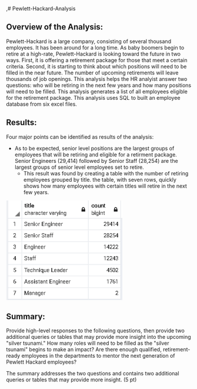 ,# Pewlett-Hackard-Analysis

## Overview of the Analysis:
  
Pewlett-Hackard is a large company, consisting of several thousand employees.  It has been around for a long time.  As baby boomers begin to retire at a high-rate, Pewlett-Hackard is looking toward the future in two ways.  First, it is offering a retirement package for those that meet a certain criteria.  Second, it is starting to think about which positions will need to be filled in the near future.  The number of upcoming retirements will leave thousands of job openings.  This analysis helps the HR analyist answer two questions: who will be retiring in the next few years and how many positions will need to be filled.  This analysis generates a list of all employees eligible for the retirement package.  This analysis uses SQL to built an employee database from six excel files.  

## Results:

Four major points can be identified as results of the analysis:
- As to be expected, senior level positions are the largest groups of employees that will be retiring and eligible for a retirment package.  Senior Engineers (29,414) followed by Senior Staff (28,254) are the largest groups of senior level employees set to retire.
  - This result was found by creating a table with the number of retiring employees grouped by title.  the table, with seven rows, quickly shows how many employees with certain titles will retire in the next few years.

<img src="https://github.com/jennfrbrown/Pewlett-Hackard-Analysis/blob/master/ReadMe%20Images/Retirement_Titles_Table.PNG">




## Summary:

Provide high-level responses to the following questions, then provide two additional queries or tables that may provide more insight into the upcoming "silver tsunami."
How many roles will need to be filled as the "silver tsunami" begins to make an impact?
Are there enough qualified, retirement-ready employees in the departments to mentor the next generation of Pewlett Hackard employees?

The summary addresses the two questions and contains two additional queries or tables that may provide more insight. (5 pt)

